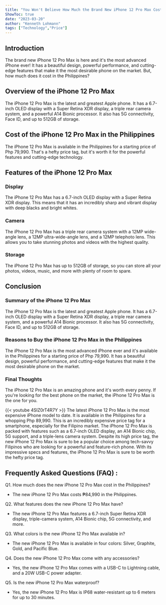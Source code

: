 ```yaml
---
title: "You Won't Believe How Much the Brand New iPhone 12 Pro Max Costs in the Philippines!"
ShowToc: true 
date: "2023-03-20"
author: "Kenneth Lohmann" 
tags: ["Technology","Price"]
---
```

## Introduction 

The brand new iPhone 12 Pro Max is here and it's the most advanced iPhone ever! It has a beautiful design, powerful performance, and cutting-edge features that make it the most desirable phone on the market. But, how much does it cost in the Philippines?

## Overview of the iPhone 12 Pro Max

The iPhone 12 Pro Max is the latest and greatest Apple phone. It has a 6.7-inch OLED display with a Super Retina XDR display, a triple rear camera system, and a powerful A14 Bionic processor. It also has 5G connectivity, Face ID, and up to 512GB of storage.

## Cost of the iPhone 12 Pro Max in the Philippines

The iPhone 12 Pro Max is available in the Philippines for a starting price of Php 79,990. That's a hefty price tag, but it's worth it for the powerful features and cutting-edge technology. 

## Features of the iPhone 12 Pro Max

### Display

The iPhone 12 Pro Max has a 6.7-inch OLED display with a Super Retina XDR display. This means that it has an incredibly sharp and vibrant display with deep blacks and bright whites. 

### Camera

The iPhone 12 Pro Max has a triple rear camera system with a 12MP wide-angle lens, a 12MP ultra-wide-angle lens, and a 12MP telephoto lens. This allows you to take stunning photos and videos with the highest quality.

### Storage

The iPhone 12 Pro Max has up to 512GB of storage, so you can store all your photos, videos, music, and more with plenty of room to spare.

## Conclusion

### Summary of the iPhone 12 Pro Max

The iPhone 12 Pro Max is the latest and greatest Apple phone. It has a 6.7-inch OLED display with a Super Retina XDR display, a triple rear camera system, and a powerful A14 Bionic processor. It also has 5G connectivity, Face ID, and up to 512GB of storage.

### Reasons to Buy the iPhone 12 Pro Max in the Philippines

The iPhone 12 Pro Max is the most advanced iPhone ever and it's available in the Philippines for a starting price of Php 79,990. It has a beautiful design, powerful performance, and cutting-edge features that make it the most desirable phone on the market. 

### Final Thoughts

The iPhone 12 Pro Max is an amazing phone and it's worth every penny. If you're looking for the best phone on the market, the iPhone 12 Pro Max is the one for you.

{{< youtube 4SIZ0rT4R7Y >}} 
The latest iPhone 12 Pro Max is the most expensive iPhone model to date. It is available in the Philippines for a whopping Php 89,990. This is an incredibly expensive price tag for a smartphone, especially for the Filipino market. The iPhone 12 Pro Max is packed with features such as a 6.7-inch OLED display, an A14 Bionic chip, 5G support, and a triple-lens camera system. Despite its high price tag, the new iPhone 12 Pro Max is sure to be a popular choice among tech-savvy Filipinos who are looking for a powerful and feature-rich phone. With its impressive specs and features, the iPhone 12 Pro Max is sure to be worth the hefty price tag.

## Frequently Asked Questions (FAQ) :
Q1. How much does the new iPhone 12 Pro Max cost in the Philippines?
- The new iPhone 12 Pro Max costs ₱84,990 in the Philippines.

Q2. What features does the new iPhone 12 Pro Max have?
- The new iPhone 12 Pro Max features a 6.7-inch Super Retina XDR display, triple-camera system, A14 Bionic chip, 5G connectivity, and more.

Q3. What colors is the new iPhone 12 Pro Max available in?
- The new iPhone 12 Pro Max is available in four colors: Silver, Graphite, Gold, and Pacific Blue.

Q4. Does the new iPhone 12 Pro Max come with any accessories?
- Yes, the new iPhone 12 Pro Max comes with a USB-C to Lightning cable, and a 20W USB-C power adapter.

Q5. Is the new iPhone 12 Pro Max waterproof?
- Yes, the new iPhone 12 Pro Max is IP68 water-resistant up to 6 meters for up to 30 minutes.


